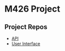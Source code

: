 # M426 Project

## Project Repos
- [API](https://github.com/bbzblit/m426-api)
- [User Interface](https://github.com/bbzblit/m426-ui)
